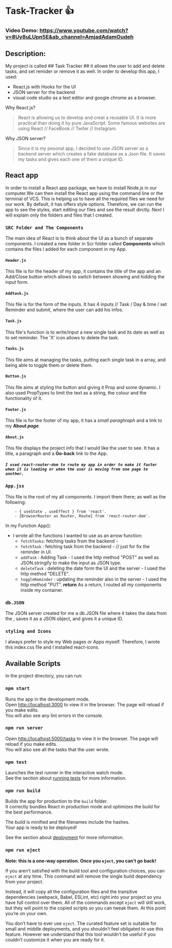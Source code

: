 # Task-Tracker :+1:

### Video Demo: <https://www.youtube.com/watch?v=8Uy8uLUpn5E&ab_channel=AmjadAdamOudeh>

## Description:

My project is called ## Task Tracker ## it allowe the user to add and delete tasks, and set remider or remove it as well. In order to develop this app, I used:

- React.js with Hooks for the UI
- JSON server for the backend
- visual code studio as a text editor and google chrome as a browser.

Why React.js?

> React is allowing us to develop and creat a reusable UI. It is more practical than doing it by pure JavaScript.
> Some famous websites are using React // FaceBook // Twiter // Instagram.

Why JSON server?

> Since it is my pesonal app, I decided to use JSON server as a backend server which creates a fake database as a Json file. It saves my tasks and gives each one of them a unique ID.

## React app

In order to install a React app package, we have to install Node.js in our computer.We can then install the React app using the command line or the terminal of VCS. This is helping us to have all the required files we need for our work. By default, it has offers style options. Therefore, we can run the app to see the styles, start editing our files and see the result dirctly.
_Next_ I will explain only the folders and files that I created.

### `SRC Folder and The Components`

The main idea of React is to think about the UI as a bunch of separate components.
I created a new folder in Scr folder called **Components** which contains the files I added for each component in my App.

#### `Header.js`

This file is for the header of my app, it contains the title of the app and an Add/Close button which allows to switch between showing and hidding the input form.

#### `Addtask.js`

This file is for the form of the inputs. It has 4 inputs // Task / Day & time / set Reminder and submit, where the user can add his infos.

#### `Task.js`

This file's function is to write/input a new single task and its date as well as to set reminder. The 'X' icon allows to delete the task.

#### `Tasks.js`

This file aims at managing the tasks, putting each single task in a array, and being able to toggle them or delete them.

#### `Button.js`

This file aims at styling the button and giving it Prop and some dynamic. I also used PropTypes to limit the text as a string, the colour and the functionality of it.

#### `Footer.js`

This file is for the footer of my app, it has a _small paraghraph_ and a link to my **About _page_**.

#### `About.js`

This file displays the project info that I would like the user to see. It has a title, a paragraph and a **Go-back** link to the App.

##### `I used react-router-dom to route my app in order to make it faster when it is loading or when the user is moving from one page to another.`

### `App.jsx`

This file is the root of my all components. I import them there; as well as the following:

```
    - { useState , useEffect } from 'react'.
    - {BrowserRouter as Router, Route} from 'react-router-dom'.
```

In my Function App():

- I wrote all the functions I wanted to use as an arrow function:
  - `fetchTasks`: fetching tasks from the backend -
  - `fetchTask` : fetching task from the backend - // just for fix the reminder in UI.
  - `addTask` : Adding Task - I used the http method "POST" as well as JSON.stringify to make the input as JSON type.
  - `deleteTask` : deleting the date form the UI and the server - I used the http method "DELETE".
  - `toggleReminder` : updating the reminder also in the server - I used the http method "PUT".
    **return**
    As a return, I routed all my components inside my container.

### `db.JSON`

The JSON server created for me a db.JSON file where it takes the data from the , saves it as a JSON object, and gives it a unique ID.

### `styling and Icons`

I always prefer to style my Web pages or Apps myself. Therefore, I wrote this index.css file and I installed react-icons.

## Available Scripts

In the project directory, you can run:

### `npm start`

Runs the app in the development mode.\
Open [http://localhost:3000](http://localhost:3000) to view it in the browser.
The page will reload if you make edits.\
You will also see any lint errors in the console.

### `npm run server`

Open [http://localhost:5000/tasks](http://localhost:5000/tasks) to view it in the browser.
The page will reload if you make edits.\
You will also see all the tasks that the user wrote.

### `npm test`

Launches the test runner in the interactive watch mode.\
See the section about [running tests](https://facebook.github.io/create-react-app/docs/running-tests) for more information.

### `npm run build`

Builds the app for production to the `build` folder.\
It correctly bundles React in production mode and optimizes the build for the best performance.

The build is minified and the filenames include the hashes.\
Your app is ready to be deployed!

See the section about [deployment](https://facebook.github.io/create-react-app/docs/deployment) for more information.

### `npm run eject`

**Note: this is a one-way operation. Once you `eject`, you can’t go back!**

If you aren’t satisfied with the build tool and configuration choices, you can `eject` at any time. This command will remove the single build dependency from your project.

Instead, it will copy all the configuration files and the transitive dependencies (webpack, Babel, ESLint, etc) right into your project so you have full control over them. All of the commands except `eject` will still work, but they will point to the copied scripts so you can tweak them. At this point you’re on your own.

You don’t have to ever use `eject`. The curated feature set is suitable for small and middle deployments, and you shouldn’t feel obligated to use this feature. However we understand that this tool wouldn’t be useful if you couldn’t customize it when you are ready for it.
